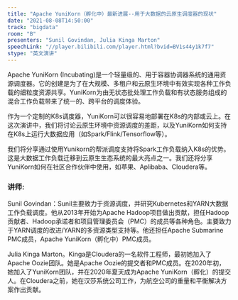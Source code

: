 ```yaml
---
title: "Apache YuniKorn（孵化中）最新进展--用于大数据的云原生调度器的现状"
date: "2021-08-08T14:50:00" 
track: "bigdata"
room: "B"
presenters: "Sunil Govindan, Julia Kinga Marton"
speechLink: "//player.bilibili.com/player.html?bvid=BV1s44y1k7f7"
stype: "英文演讲"
---
```

Apache YuniKorn (Incubating)是一个轻量级的、用于容器协调器系统的通用资源调度器。它的创建是为了在大规模、多租户和云原生环境中有效实现各种工作负载的细粒度资源共享。YuniKorn为由无状态批处理工作负载和有状态服务组成的混合工作负载带来了统一的、跨平台的调度体验。

作为一个定制的K8s调度器，YuniKorn可以很容易地部署在K8s的内部或云上。在这次演讲中，我们将讨论云原生环境中资源调度的差距，以及YuniKorn如何支持在K8s上运行大数据应用（如Spark/Flink/Tensorflow等）。

我们将分享通过使用Yunikorn的帮派调度支持将Spark工作负载纳入K8s的优势。这是大数据工作负载迁移到云原生生态系统的最大亮点之一。我们还将分享YuniKorn如何在社区合作伙伴中使用，如苹果、Aplibaba、Cloudera等。
 ### 讲师: 
 Sunil Govindan：Sunil主要致力于资源调度，并研究Kubernetes和YARN大数据工作负载调度。他从2013年开始为Apache Hadoop项目做出贡献，担任Hadoop贡献者、Hadoop承诺者和项目管理委员会（PMC）的成员等各种角色。主要致力于YARN调度的改进/YARN的多资源类型支持等。他还担任Apache Submarine PMC成员，Apache YuniKorn（孵化中）PMC成员。

Julia Kinga Marton。Kinga是Cloudera的一名软件工程师，最初她加入了Apache Oozie团队。她是Apache Oozie的提交者和PMC成员。在2020年初，她加入了YuniKorn团队，并在2020年夏天成为Apache YuniKorn（孵化）的提交人。在Cloudera之前，她在汉莎系统公司工作，为航空公司的重量和平衡解决方案作出贡献。
